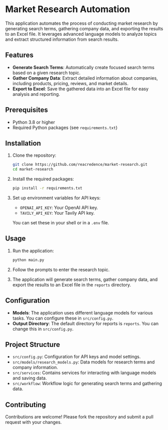 # Market Research Automation

This application automates the process of conducting market research by generating search terms, gathering company data, and exporting the results to an Excel file. It leverages advanced language models to analyze topics and extract structured information from search results.

## Features

- **Generate Search Terms**: Automatically create focused search terms based on a given research topic.
- **Gather Company Data**: Extract detailed information about companies, including products, pricing, reviews, and market details.
- **Export to Excel**: Save the gathered data into an Excel file for easy analysis and reporting.

## Prerequisites

- Python 3.8 or higher
- Required Python packages (see `requirements.txt`)

## Installation

1. Clone the repository:

   ```bash
   git clone https://github.com/reacredence/market-research.git
   cd market-research
   ```

2. Install the required packages:

   ```bash
   pip install -r requirements.txt
   ```

3. Set up environment variables for API keys:

   - `OPENAI_API_KEY`: Your OpenAI API key.
   - `TAVILY_API_KEY`: Your Tavily API key.

   You can set these in your shell or in a `.env` file.

## Usage

1. Run the application:

   ```bash
   python main.py
   ```

2. Follow the prompts to enter the research topic.

3. The application will generate search terms, gather company data, and export the results to an Excel file in the `reports` directory.

## Configuration

- **Models**: The application uses different language models for various tasks. You can configure these in `src/config.py`.
- **Output Directory**: The default directory for reports is `reports`. You can change this in `src/config.py`.

## Project Structure

- `src/config.py`: Configuration for API keys and model settings.
- `src/models/research_models.py`: Data models for research terms and company information.
- `src/services`: Contains services for interacting with language models and saving data.
- `src/workflow`: Workflow logic for generating search terms and gathering data.

## Contributing

Contributions are welcome! Please fork the repository and submit a pull request with your changes.
